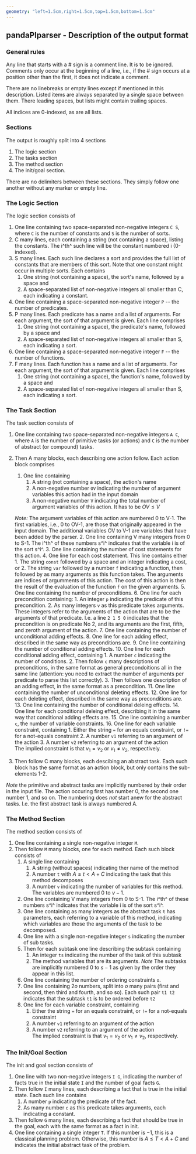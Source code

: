```yaml
---
geometry: "left=1.5cm,right=1.5cm,top=1.5cm,bottom=1.5cm"
--- 
```


## pandaPIparser - Description of the output format

### General rules
Any line that starts with a # sign is a comment line.
It is to be ignored.
Comments only occur at the beginning of a line, i.e., if the # sign occurs at a position other than the first, it does not indicate a comment.

There are no linebreaks or empty lines except if mentioned in this description. Listed items are always separated by a single space between them. There leading spaces, but lists might contain trailing spaces.

All indices are 0-indexed, as are all lists.

### Sections
The output is roughly split into 4 sections

1. The logic section
2. The tasks section
3. The method section
4. The init/goal section.

There are no delimiters between these sections.
They simply follow one another without any marker or empty line.

### The Logic Section

The logic section consists of

1. One line containing two space-separated non-negative integers ``C S``, where ``C`` is the number of constants and ``S`` is the number of sorts.
2. C many lines, each containing a string (not containing a space), listing the constants. The i^th^ such line will be the constant numbered i (0-indexed).
3. S many lines. Each such line declares a sort and provides the full list of constants that are members of this sort. Note that one constant might occur in multiple sorts. Each contains
    1. One string (not containing a space), the sort's name, followed by a space and
    2. A space-separated list of non-negative integers all smaller than C, each indicating a constant.
4. One line containing a space-separated non-negative integer ``P`` -- the number of predicates.
5. P many lines. Each predicate has a name and a list of arguments. For each argument, the sort of that argument is given.
  Each line comprises
    1. One string (not containing a space), the predicate's name, followed by a space and
    2. A space-separated list of non-negative integers all smaller than S, each indicating a sort.
6. One line containing a space-separated non-negative integer ``F`` -- the number of functions.
7. F many lines. Each function has a name and a list of arguments. For each argument, the sort of that argument is given.
  Each line comprises
    1. One string (not containing a space), the function's name, followed by a space and
    2. A space-separated list of non-negative integers all smaller than S, each indicating a sort.


### The Task Section

The task section consists of

1. One line containing two space-separated non-negative integers ``A C``, where ``A`` is the number of primitive tasks (or actions) and ``C`` is the number of abstract (or compound) tasks.
2. Then A many blocks, each describing one action follow. Each action block comprises
    1. One line containing
        1. A string (not containing a space), the action's name
        2. A non-negative number ``OV`` indicating the number of argument variables this action had in the input domain
        3. A non-negative number ``V`` indicating the total number of argument variables of this action. It has to be $OV \leq V$

    *Note:*
    The argument variables of this action are numbered 0 to V-1.
    The first variables, i.e., 0 to OV-1, are those that originally appeared in the input domain. The additional variables OV to V-1 are variables that have been added by the parser.
    2. One line containing V many integers from 0 to S-1. The i^th^ of these numbers s^i^ indicates that the variable i is of the sort s^i^.
    3. One line containing the number of cost statements for this action.
    4. One line for each cost statement. This line contains either
        1. The string ``const`` followed by a space and an integer indicating a cost, or
        2. The string ``var`` followed by a number ``f`` indicating a function, then followed by as many arguments as this function takes. The arguments are indices of argumments of this action. The cost of this action is then the result of the evaluation of the function ``f`` on the given arguments.
    5. One line containing the number of preconditions.
    6. One line for each precondition containing:
        1. An integer ``p`` indicating the predicate of this precondition.
        2. As many integers ``v`` as this predicate takes arguments. These integers refer to the arguments of the action that are to be the arguments of that predicate. I.e. a line ``2 1 5 0`` indicates that the precondition is on predicate No 2, and its arguments are the first, fifth, and zeroth argument of the action.
    7. One line containing the number of unconditional adding effects.
    8. One line for each adding effect, described in the same way as preconditions are.
    9. One line containing the number of conditional adding effects.
    10. One line for each conditional adding effect, containing
        1. A number ``c`` indicating the number of conditions.
        2. Then follow ``c`` many descriptions of preconditions, in the same format as general precondoitions all in the same line (attention: you need to extract the number of arguments per predicate to parse this list correctly).
            3. Then follows one description of an adding effect, in the same format as a precondition.
    11. One line containing the number of unconditional deleting effects.
    12. One line for each deleting effect, described in the same way as preconditions are.
    13. One line containing the number of conditional deleing effects.
    14. One line for each conditional deleing effect, describing it in the same way that conditional adding effects are.
    15. One line containing a number ``c``, the number of variable constraints.
    16. One line for each variable constraint, containing
        1. Either the string ``=`` for an equals constraint, or ``!=`` for a not-equals constraint
        2. A number ``v1`` referring to an argument of the action
        3. A number ``v2`` referring to an argument of the action  
        The implied constraint is that $v_1 = v_2$ or $v_1 \neq v_2$, respectively.
3. Then follow C many blocks, each descibing an abstract task. Each such block has the same format as an action block, but only contains the sub-elements 1-2.


*Note* the primitive and abstract tasks are implicitly numbered by their order in the input file.
The action occuring first has number 0, the second one number 1, and so on. The numbering does _not_ start anew for the abstract tasks. I.e. the first abstract task is always numbered A.


### The Method Section

The method section consists of

1. One line containing a single non-negative integer ``M``.
2. Then follow ``M`` many blocks, one for each method. Each such block consists of
    1. A single line containing
        1. A string (without spaces) indicating ther name of the method
        2. A number ``t`` with $A \leq t < A+C$ indicating the task that this method decomposes
        3. A number ``v`` indicating the number of variables for this method. The variables are numbered 0 to $v-1$.
    2. One line containing V many integers from 0 to S-1. The i^th^ of these numbers s^i^ indicates that the variable i is of the sort s^i^.
    3. One line containing as many integers as the abstract task ``t`` has parameters, each referring to a variable of this method, indicating which variables are those the arguments of the task to be decomposed.
    4. One line with a single non-negative integer ``s`` indicating the number of sub tasks.  
    5. Then for each subtask one line describing the subtask containing
        1. An integer ``ts`` indicating the number of the task of this subtask
        2. The method variables that are its arguments.
    *Note* The subtasks are implicitly numbered 0 to $s-1$ as given by the order they appear in this list.
    6. One line containing the number of ordering constraints ``o``.
    7. One line containing $2o$ numbers, split into $o$ many pairs (first and second, then third and fourth, and so so). Each such pair ``t1 t2`` indicates that the subtask ``t1`` is to be ordered before ``t2``
    8. One line for each variable constraint, containing
        1. Either the string ``=`` for an equals constraint, or ``!=`` for a not-equals constraint
        2. A number ``v1`` referring to an argument of the action
        3. A number ``v2`` referring to an argument of the action  
        The implied constraint is that $v_1 = v_2$ or $v_1 \neq v_2$, respectively.

### The Init/Goal Section

The init and goal section consists of

1. One line with two non-negative integers ``I G``, indicating the number of facts true in the initial state ``I`` and the number of goal facts ``G``.
2. Then follow ``I`` many lines, each describing a fact that is true in the initial state. Each such line contains
    1. A number ``p`` indicating the predicate of the fact.
    2. As many number ``c`` as this predicate takes arguments, each indicating a constant.
3. Then follow ``G`` many lines, each describing a fact that should be true in the goal, each with the same format as a fact in init.
4. One line containing a single integer ``T``. If this number is $-1$, this is a classical planning problem. Otherwise, this number is $A \leq T < A+C$ and indicates the initial abstract task of the problem.
